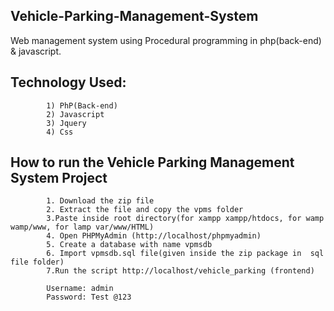 ## Vehicle-Parking-Management-System
Web management system using Procedural programming in php(back-end) &amp; javascript.

## Technology Used:
            1) PhP(Back-end)
            2) Javascript
            3) Jquery
            4) Css

## How to run the Vehicle Parking Management System Project

            1. Download the zip file
            2. Extract the file and copy the vpms folder
            3.Paste inside root directory(for xampp xampp/htdocs, for wamp wamp/www, for lamp var/www/HTML)
            4. Open PHPMyAdmin (http://localhost/phpmyadmin)
            5. Create a database with name vpmsdb
            6. Import vpmsdb.sql file(given inside the zip package in  sql file folder)
            7.Run the script http://localhost/vehicle_parking (frontend)

            Username: admin
            Password: Test @123
